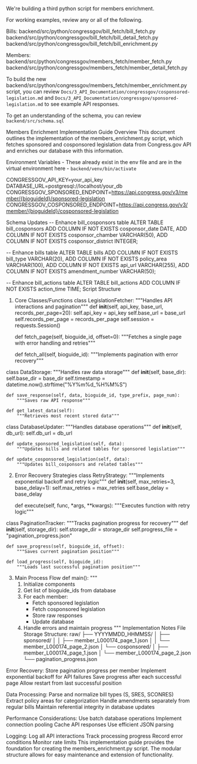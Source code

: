 We're building a third python script for members enrichment.

For working examples, review any or all of the following.

Bills:
backend/src/python/congressgov/bill_fetch/bill_fetch.py
backend/src/python/congressgov/bill_fetch/bill_detail_fetch.py
backend/src/python/congressgov/bill_fetch/bill_enrichment.py

Members:
backend/src/python/congressgov/members_fetch/member_fetch.py
backend/src/python/congressgov/members_fetch/member_detail_fetch.py

To build the new backend/src/python/congressgov/members_fetch/member_enrichment.py script, you can review `Docs/3_API_Documentation/congressgov/cosponsored-legislation.md` and `Docs/3_API_Documentation/congressgov/sponsored-legislation.md` to see example API responses.

To get an understanding of the schema, you can review `backend/src/schema.sql`

Members Enrichment Implementation Guide
Overview
This document outlines the implementation of the members_enrichment.py script, which fetches sponsored and cosponsored legislation data from Congress.gov API and enriches our database with this information.

Environment Variables - These already exist in the env file and are in the virtual environment here - `backend/venv/bin/activate`

CONGRESSGOV_API_KEY=your_api_key
DATABASE_URL=postgresql://localhost/your_db
CONGRESSGOV_SPONSORED_ENDPOINT=https://api.congress.gov/v3/member/{bioguideId}/sponsored-legislation
CONGRESSGOV_COSPONSORED_ENDPOINT=https://api.congress.gov/v3/member/{bioguideId}/cosponsored-legislation


Schema Updates
-- Enhance bill_cosponsors table
ALTER TABLE bill_cosponsors
ADD COLUMN IF NOT EXISTS cosponsor_date DATE,
ADD COLUMN IF NOT EXISTS cosponsor_chamber VARCHAR(50),
ADD COLUMN IF NOT EXISTS cosponsor_district INTEGER;

-- Enhance bills table
ALTER TABLE bills
ADD COLUMN IF NOT EXISTS bill_type VARCHAR(20),
ADD COLUMN IF NOT EXISTS policy_area VARCHAR(100),
ADD COLUMN IF NOT EXISTS api_url VARCHAR(255),
ADD COLUMN IF NOT EXISTS amendment_number VARCHAR(50);

-- Enhance bill_actions table
ALTER TABLE bill_actions
ADD COLUMN IF NOT EXISTS action_time TIME;
Script Structure
1. Core Classes/Functions
class LegislationFetcher:
    """Handles API interactions and pagination"""
    def __init__(self, api_key, base_url, records_per_page=20):
        self.api_key = api_key
        self.base_url = base_url
        self.records_per_page = records_per_page
        self.session = requests.Session()

    def fetch_page(self, bioguide_id, offset=0):
        """Fetches a single page with error handling and retries"""

    def fetch_all(self, bioguide_id):
        """Implements pagination with error recovery"""

class DataStorage:
    """Handles raw data storage"""
    def __init__(self, base_dir):
        self.base_dir = base_dir
        self.timestamp = datetime.now().strftime("%Y%m%d_%H%M%S")

    def save_response(self, data, bioguide_id, type_prefix, page_num):
        """Saves raw API response"""

    def get_latest_data(self):
        """Retrieves most recent stored data"""

class DatabaseUpdater:
    """Handles database operations"""
    def __init__(self, db_url):
        self.db_url = db_url

    def update_sponsored_legislation(self, data):
        """Updates bills and related tables for sponsored legislation"""

    def update_cosponsored_legislation(self, data):
        """Updates bill_cosponsors and related tables"""

2. Error Recovery Strategies
class RetryStrategy:
    """Implements exponential backoff and retry logic"""
    def __init__(self, max_retries=3, base_delay=1):
        self.max_retries = max_retries
        self.base_delay = base_delay

    def execute(self, func, *args, **kwargs):
        """Executes function with retry logic"""

class PaginationTracker:
    """Tracks pagination progress for recovery"""
    def __init__(self, storage_dir):
        self.storage_dir = storage_dir
        self.progress_file = "pagination_progress.json"

    def save_progress(self, bioguide_id, offset):
        """Saves current pagination position"""

    def load_progress(self, bioguide_id):
        """Loads last successful pagination position"""

3. Main Process Flow
def main():
    """
    1. Initialize components
    2. Get list of bioguide_ids from database
    3. For each member:
       - Fetch sponsored legislation
       - Fetch cosponsored legislation
       - Store raw responses
       - Update database
    4. Handle errors and maintain progress
    """
Implementation Notes
File Storage Structure:
raw/
  ├── YYYYMMDD_HHMMSS/
  │   ├── sponsored/
  │   │   ├── member_L000174_page_1.json
  │   │   └── member_L000174_page_2.json
  │   └── cosponsored/
  │       ├── member_L000174_page_1.json
  │       └── member_L000174_page_2.json
  └── pagination_progress.json

Error Recovery:
Store pagination progress per member
Implement exponential backoff for API failures
Save progress after each successful page
Allow restart from last successful position

Data Processing:
Parse and normalize bill types (S, SRES, SCONRES)
Extract policy areas for categorization
Handle amendments separately from regular bills
Maintain referential integrity in database updates

Performance Considerations:
Use batch database operations
Implement connection pooling
Cache API responses
Use efficient JSON parsing

Logging:
Log all API interactions
Track processing progress
Record error conditions
Monitor rate limits
This implementation guide provides the foundation for creating the members_enrichment.py script. The modular structure allows for easy maintenance and extension of functionality.